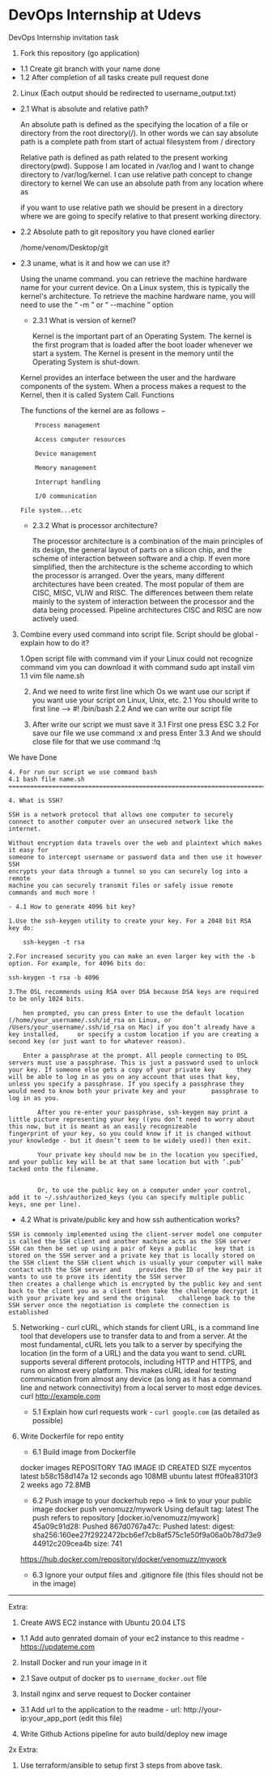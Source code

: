# DevOps Internship at Udevs

DevOps Internship invitation task

1. Fork this repository (go application)
  - 1.1 Create git branch with your name
  	done
  - 1.2 After completion of all tasks create pull request
  	done
2. Linux (Each output should be redirected to username_output.txt)

  - 2.1 What is absolute and relative path?
  
  	An absolute path is defined as the specifying the location of a file or directory from the root directory(/). 
	In other words we can say absolute path is a complete path from start of actual filesystem from / directory

	Relative path is defined as path related to the present working directory(pwd).
	Suppose I am located in /var/log and I want to change directory to /var/log/kernel. 
	I can use relative path concept to change directory to kernel
	We can use an absolute path from any location where as 

	if you want to use relative path we should be present in a 
	directory where we are going to specify relative to that present working directory.
	
  - 2.2 Absolute path to git repository you have cloned earlier
  
  	/home/venom/Desktop/git	
  - 2.3 uname, what is it and how we can use it?
  
	Using the uname command. you can retrieve the machine hardware name for your current device. On a Linux system, this is typically the kernel's architecture. To retrieve the machine hardware 		name, you will need to use the “ -m ” or “ --machine ” option
	
      - 2.3.1 What is version of kernel?
      
      	Kernel is the important part of an Operating System. The kernel is the first program that is loaded after the boot loader whenever we start a system. The Kernel is present in the memory until 	the Operating System is shut-down.

	Kernel provides an interface between the user and the hardware components of the system. When a process makes a request to the Kernel, then it is called System Call.
	Functions

	The functions of the kernel are as follows −

    		Process management

    		Access computer resources

    		Device management

    		Memory management

    		Interrupt handling

    		I/O communication

   		File system...etc
   		
      - 2.3.2 What is processor architecture?
      
      	The processor architecture is a combination of the main principles of its design, the general layout of parts on a silicon chip, and the scheme of interaction between software and a chip. If 		even more simplified, then the architecture is the scheme according to which the processor is arranged.
	Over the years, many different architectures have been created. The most popular of them are CISC, MISC, VLIW and RISC. The differences between them relate mainly to the system of interaction 	between the processor and the data being processed. Pipeline architectures CISC and RISC are now actively used.
	
  
  
3. Combine every used command into script file. Script should be global - explain how to do it?
	
	1.Open script file with command vim 
	if your Linux could not recognize command vim you 
	can download it with command sudo apt install vim 
	1.1 vim file name.sh

	2. And we need to write first line which Os we want use our script
	if you want use your script on Linux, Unix, etc. 
	2.1 You should  write to first line —> #! /bin/bash
	2.2 And we can write our script file

	3. After write our script we must save it 
	3.1 First one press ESC
	3.2 For save our file we use command :x and press Enter 
	3.3 And we should close file for that we use command :!q

We have Done

	4. For run our script we use command bash 
	4.1 bash file name.sh
	===========================================================================================
	
	4. What is SSH?
	
	SSH is a network protocol that allows one computer to securely
	connect to another computer over an unsecured network like the internet.

	Without encryption data travels over the web and plaintext which makes it easy for
	someone to intercept username or password data and then use it however SSH
	encrypts your data through a tunnel so you can securely log into a remote 
	machine you can securely transmit files or safely issue remote commands and much more !
	
   	- 4.1 How to generate 4096 bit key?
   	
   	1.Use the ssh-keygen utility to create your key. For a 2048 bit RSA key do:

    	ssh-keygen -t rsa

	2.For increased security you can make an even larger key with the -b option. For example, for 4096 bits do:

	ssh-keygen -t rsa -b 4096

	3.The OSL recommends using RSA over DSA because DSA keys are required to be only 1024 bits.

    	hen prompted, you can press Enter to use the default location (/home/your_username/.ssh/id_rsa on Linux, or /Users/your_username/.ssh/id_rsa on Mac) if you don’t already have a key installed, 	or specify a custom location if you are creating a second key (or just want to for whatever reason).

    	Enter a passphrase at the prompt. All people connecting to OSL servers must use a passphrase. This is just a password used to unlock your key. If someone else gets a copy of your private key 		they will be able to log in as you on any account that uses that key, unless you specify a passphrase. If you specify a passphrase they would need to know both your private key and your 		passphrase to log in as you.

    		After you re-enter your passphrase, ssh-keygen may print a little picture representing your key ((you don’t need to worry about this now, but it is meant as an easily recognizeable 			fingerprint of your key, so you could know if it is changed without your knowledge - but it doesn’t seem to be widely used)) then exit.

    		Your private key should now be in the location you specified, and your public key will be at that same location but with ‘.pub’ tacked onto the filename.


    		Or, to use the public key on a computer under your control, add it to ~/.ssh/authorized_keys (you can specify multiple public keys, one per line).
    				
   - 4.2 What is private/public key and how ssh authentication works?
   
	SSH is commonly implemented using the client-server model one computer is called the SSH client and another machine acts as the SSH server SSH can then be set up using a pair of keys a public 	key that is stored on the SSH server and a private key that is locally stored on the SSH client the SSH client which is usually your computer will make contact with the SSH server and 	provides the ID of the key pair it wants to use to prove its identity the SSH server
	then creates a challenge which is encrypted by the public key and sent back to the client you as a client then take the challenge decrypt it with your private key and send the original 	challenge back to the SSH server once the negotiation is complete the connection is established
	
5. Networking - curl
	cURL, which stands for client URL, is a command line tool that developers use to transfer data to and from a server. At the most fundamental, cURL lets you talk to a server by specifying the 		location (in the form of a URL) and the data you want to send. cURL supports several different protocols, including HTTP and HTTPS, and runs on almost every platform. This makes cURL ideal 		for testing communication from almost any device (as long as it has a command line and network connectivity) from a local server to most edge devices. 
	curl http://example.com

	
   - 5.1 Explain how curl requests work - `curl google.com` (as detailed as possible)
6. Write Dockerfile for repo entity

   - 6.1 Build image from Dockerfile
   
	docker images
	REPOSITORY   TAG       IMAGE ID       CREATED          SIZE
	mycentos     latest    b58c158d147a   12 seconds ago   108MB
	ubuntu       latest    ff0fea8310f3   2 weeks ago      72.8MB
   - 6.2 Push image to your dockerhub repo -> link to your your public image
	docker push venomuzz/mywork
	Using default tag: latest
	The push refers to repository [docker.io/venomuzz/mywork]
	45a09c91d28: Pushed 
	867d0767a47c: Pushed 
	latest: digest: sha256:160ee27f2922472bcb6ef7cb8af575c1e50f9a06a0b78d73e944912c209cea4b size: 741

	https://hub.docker.com/repository/docker/venomuzz/mywork
	
   - 6.3 Ignore your output files and .gitignore file (this files should not be in the image)
---
Extra:
1. Create AWS EC2 instance with Ubuntu 20.04 LTS
  - 1.1 Add auto genrated domain of your ec2 instance to this readme - https://updateme.com
2. Install Docker and run your image in it
  - 2.1 Save output of docker ps to `username_docker.out` file
3. Install nginx and serve request to Docker container
  - 3.1 Add url to the application to the readme - url: http://your-ip:your_app_port (edit this file)
4. Write Github Actions pipeline for auto build/deploy new image

2x Extra:
1. Use terraform/ansible to setup first 3 steps from above task. 

